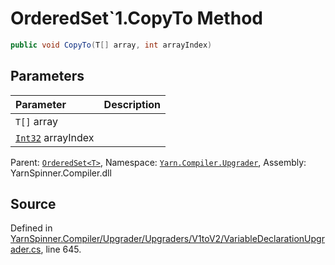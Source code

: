 # OrderedSet`1.CopyTo Method


```csharp
public void CopyTo(T[] array, int arrayIndex)
```

## Parameters
|Parameter|Description|
|:---|:---|
|`T[]` array||
|[`Int32`](https://docs.microsoft.com/dotnet/api/System.Int32) arrayIndex||


<div class="class-metadata">

Parent: [`OrderedSet<T>`](/api/csharp/yarn.compiler.upgrader/orderedset-1.md), Namespace: [`Yarn.Compiler.Upgrader`](/api/csharp/yarn.compiler.upgrader/README.md), Assembly: YarnSpinner.Compiler.dll
</div>

## Source
Defined in [YarnSpinner.Compiler/Upgrader/Upgraders/V1toV2/VariableDeclarationUpgrader.cs](https://github.com/YarnSpinnerTool/YarnSpinner//blob/develop/YarnSpinner.Compiler/Upgrader/Upgraders/V1toV2/VariableDeclarationUpgrader.cs#L645), line 645.
